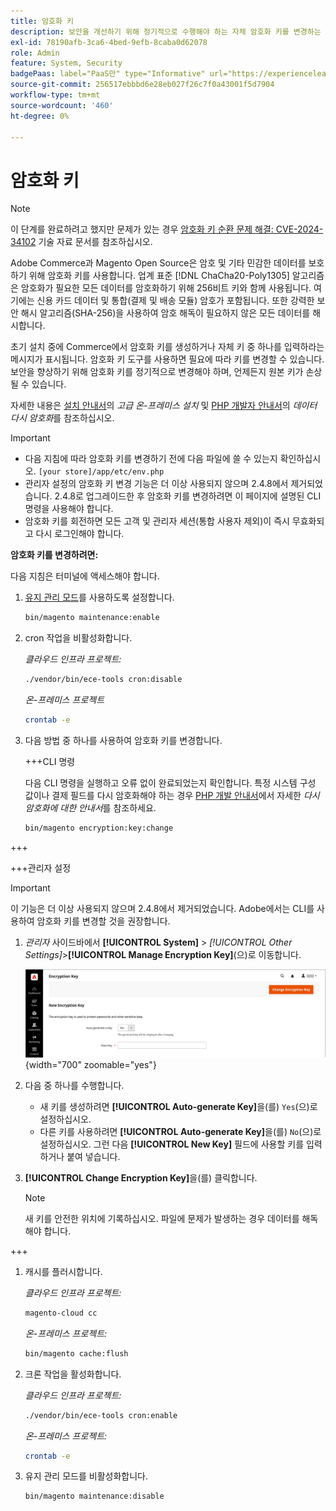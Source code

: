 ```yaml
---
title: 암호화 키
description: 보안을 개선하기 위해 정기적으로 수행해야 하는 자체 암호화 키를 변경하는 방법을 알아봅니다.
exl-id: 78190afb-3ca6-4bed-9efb-8caba0d62078
role: Admin
feature: System, Security
badgePaas: label="PaaS만" type="Informative" url="https://experienceleague.adobe.com/en/docs/commerce/user-guides/product-solutions" tooltip="Adobe Commerce 온 클라우드 프로젝트(Adobe 관리 PaaS 인프라) 및 온프레미스 프로젝트에만 적용됩니다."
source-git-commit: 256517ebbbd6e28eb027f26c7f0a43001f5d7904
workflow-type: tm+mt
source-wordcount: '460'
ht-degree: 0%

---
```


# 암호화 키

>[!NOTE]
>
>이 단계를 완료하려고 했지만 문제가 있는 경우 [암호화 키 순환 문제 해결: CVE-2024-34102](https://experienceleague.adobe.com/en/docs/commerce-knowledge-base/kb/troubleshooting/known-issues-patches-attached/troubleshooting-encryption-key-rotation-cve-2024-34102) 기술 자료 문서를 참조하십시오.

Adobe Commerce과 Magento Open Source은 암호 및 기타 민감한 데이터를 보호하기 위해 암호화 키를 사용합니다. 업계 표준 [!DNL ChaCha20-Poly1305] 알고리즘은 암호화가 필요한 모든 데이터를 암호화하기 위해 256비트 키와 함께 사용됩니다. 여기에는 신용 카드 데이터 및 통합(결제 및 배송 모듈) 암호가 포함됩니다. 또한 강력한 보안 해시 알고리즘(SHA-256)을 사용하여 암호 해독이 필요하지 않은 모든 데이터를 해시합니다.

초기 설치 중에 Commerce에서 암호화 키를 생성하거나 자체 키 중 하나를 입력하라는 메시지가 표시됩니다. 암호화 키 도구를 사용하면 필요에 따라 키를 변경할 수 있습니다. 보안을 향상하기 위해 암호화 키를 정기적으로 변경해야 하며, 언제든지 원본 키가 손상될 수 있습니다.

자세한 내용은 [설치 안내서](https://experienceleague.adobe.com/docs/commerce-operations/installation-guide/advanced.html)의 _고급 온-프레미스 설치_ 및 [PHP 개발자 안내서](https://developer.adobe.com/commerce/php/development/security/data-encryption/)의 _데이터 다시 암호화_&#x200B;를 참조하십시오.

>[!IMPORTANT]
>
>- 다음 지침에 따라 암호화 키를 변경하기 전에 다음 파일에 쓸 수 있는지 확인하십시오. `[your store]/app/etc/env.php`
>- 관리자 설정의 암호화 키 변경 기능은 더 이상 사용되지 않으며 2.4.8에서 제거되었습니다. 2.4.8로 업그레이드한 후 암호화 키를 변경하려면 이 페이지에 설명된 CLI 명령을 사용해야 합니다.
>- 암호화 키를 회전하면 모든 고객 및 관리자 세션(통합 사용자 제외)이 즉시 무효화되고 다시 로그인해야 합니다.

**암호화 키를 변경하려면:**

다음 지침은 터미널에 액세스해야 합니다.

1. [유지 관리 모드](https://experienceleague.adobe.com/en/docs/commerce-operations/configuration-guide/setup/application-modes#maintenance-mode)를 사용하도록 설정합니다.

   ```bash
   bin/magento maintenance:enable
   ```

1. cron 작업을 비활성화합니다.

   _클라우드 인프라 프로젝트:_

   ```bash
   ./vendor/bin/ece-tools cron:disable
   ```

   _온-프레미스 프로젝트_

   ```bash
   crontab -e
   ```

1. 다음 방법 중 하나를 사용하여 암호화 키를 변경합니다.

   +++CLI 명령

   다음 CLI 명령을 실행하고 오류 없이 완료되었는지 확인합니다. 특정 시스템 구성 값이나 결제 필드를 다시 암호화해야 하는 경우 [PHP 개발 안내서](https://developer.adobe.com/commerce/php/development/security/data-encryption/)에서 자세한 _다시 암호화에 대한 안내서_&#x200B;를 참조하세요.

   ```bash
   bin/magento encryption:key:change
   ```

+++

   +++관리자 설정

   >[!IMPORTANT]
   >
   >이 기능은 더 이상 사용되지 않으며 2.4.8에서 제거되었습니다. Adobe에서는 CLI를 사용하여 암호화 키를 변경할 것을 권장합니다.

   1. _관리자_ 사이드바에서 **[!UICONTROL System]** > _[!UICONTROL Other Settings]_>**[!UICONTROL Manage Encryption Key]**(으)로 이동합니다.

      ![시스템 암호화 키](./assets/encryption-key.png){width="700" zoomable="yes"}

   1. 다음 중 하나를 수행합니다.

      - 새 키를 생성하려면 **[!UICONTROL Auto-generate Key]**&#x200B;을(를) `Yes`(으)로 설정하십시오.
      - 다른 키를 사용하려면 **[!UICONTROL Auto-generate Key]**&#x200B;을(를) `No`(으)로 설정하십시오. 그런 다음 **[!UICONTROL New Key]** 필드에 사용할 키를 입력하거나 붙여 넣습니다.

   1. **[!UICONTROL Change Encryption Key]**&#x200B;을(를) 클릭합니다.

      >[!NOTE]
      >
      >새 키를 안전한 위치에 기록하십시오. 파일에 문제가 발생하는 경우 데이터를 해독해야 합니다.

+++

1. 캐시를 플러시합니다.

   _클라우드 인프라 프로젝트:_

   ```bash
   magento-cloud cc
   ```

   _온-프레미스 프로젝트:_

   ```bash
   bin/magento cache:flush
   ```

1. 크론 작업을 활성화합니다.

   _클라우드 인프라 프로젝트:_

   ```bash
   ./vendor/bin/ece-tools cron:enable
   ```

   _온-프레미스 프로젝트:_

   ```bash
   crontab -e
   ```

1. 유지 관리 모드를 비활성화합니다.

   ```bash
   bin/magento maintenance:disable
   ```
